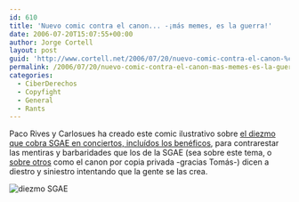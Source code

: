 ```yaml
---
id: 610
title: 'Nuevo comic contra el canon... -¡más memes, es la guerra!'
date: 2006-07-20T15:07:55+00:00
author: Jorge Cortell
layout: post
guid: 'http://www.cortell.net/2006/07/20/nuevo-comic-contra-el-canon-%c2%a1mas-memes-es-la-guerra/'
permalink: /2006/07/20/nuevo-comic-contra-el-canon-mas-memes-es-la-guerra/
categories:
  - CiberDerechos
  - Copyfight
  - General
  - Rants
---
```

Paco Rives y Carlosues ha creado este comic ilustrativo sobre <a title="Original alta comic diezmo conciertos SGAE" target="_blank" href="http://www.flickr.com/photo_zoom.gne?id=193245923&size=o">el diezmo que cobra SGAE en conciertos, incluí­dos los benéficos</a>, para contrarestar las mentiras y barbaridades que los de la SGAE (sea sobre este tema, o <a title="SGAE y sus mentiras sobre canon copia" target="_blank" href="http://www.20minutos.es/noticia/142599/0/sgae/canon/manipulacion/">sobre otros</a> como el canon por copia privada -gracias Tomás-) dicen a diestro y siniestro intentando que la gente se las crea.

![diezmo SGAE](http://static.flickr.com/78/193245923_49086cbe6e.jpg "diezmo SGAE")